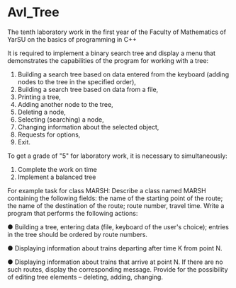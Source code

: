 # Avl_Tree
The tenth laboratory work in the first year of the Faculty of Mathematics of YarSU on the basics of programming in C++

It is required to implement a binary search tree and display a menu that demonstrates
the capabilities of the program for working with a tree:
1. Building a search tree based on data entered from the keyboard (adding
nodes to the tree in the specified order),
2. Building a search tree based on data from a file,
3. Printing a tree,
4. Adding another node to the tree,
5. Deleting a node,
6. Selecting (searching) a node,
7. Changing information about the selected object,
8. Requests for options,
9. Exit.
   
To get a grade of "5" for laboratory work, it is necessary to simultaneously:
1. Complete the work on time
2. Implement a balanced tree

For example task for class MARSH:
Describe a class named MARSH containing the following fields: the name of the starting point
of the route; the name of the destination of the route; route number, travel time. Write
a program that performs the following actions:

● Building a tree, entering data (file, keyboard of the user's choice); entries in
the tree should be ordered by route numbers.

● Displaying information about trains departing after time K from point N.

● Displaying information about trains that arrive at point N.
If there are no such routes, display the corresponding message.
Provide for the possibility of editing tree elements – deleting, adding,
changing.
